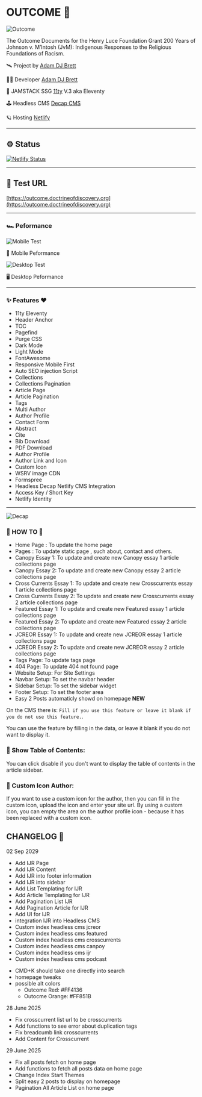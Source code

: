 # OUTCOME 🚀

![Outcome](outcome.jpg)

The Outcome Documents for the Henry Luce Foundation Grant 200 Years of Johnson v. M’Intosh (JvM): Indigenous Responses to the Religious Foundations of Racism.

🛰 Project by [Adam DJ Brett](https://www.adamdjbrett.com)

👩‍🚀 Developer [Adam DJ Brett](https://www.adamdjbrett.com)

📡 JAMSTACK SSG [11ty](https://11ty.dev) V.3 aka Eleventy

🕹️ Headless CMS [Decap CMS](https://decapcms.org/)

🪐 Hosting [Netlify](https://netlify.com/)

---

## ⚙️ Status

[![Netlify Status](https://api.netlify.com/api/v1/badges/a51b8236-196a-4da3-8ca8-21a4d9666ea5/deploy-status)](https://app.netlify.com/sites/outcomedocs/deploys)


---

## 💫 Test URL 

[https://outcome.doctrineofdiscovery.org](https://outcome.doctrineofdiscovery.org)

---

### 🏎️ Peformance

![Mobile Test](mobile.png)

📱 Mobile Peformance

![Desktop Test](desktop.png)

🖥️ Desktop Peformance

---

### ✨ Features ❤️

+ 11ty Eleventy
+ Header Anchor
+ TOC
+ Pagefind
+ Purge CSS
+ Dark Mode
+ Light Mode
+ FontAwesome
+ Responsive Mobile First
+ Auto SEO injection Script
+ Collections
+ Collections Pagination
+ Article Page
+ Article Pagination
+ Tags
+ Multi Author
+ Author Profile
+ Contact Form
+ Abstract
+ Cite
+ Bib Download
+ PDF Download
+ Author Profile
+ Author Link and Icon
+ Custom Icon
+ WSRV image CDN
+ Formspree
+ Headless Decap Netlify CMS Integration
+ Access Key / Short Key
+ Netlify Identity

---

![Decap](decap.png)

### 📖 HOW TO 📌

+ Home Page : To update the home page
+ Pages : To update static page , such about, contact and others.
+ Canopy Essay 1: To update and create new Canopy essay 1 article collections page
+ Canopy Essay 2: To update and create new Canopy essay 2 article collections page
+ Cross Currents Essay 1: To update and create new Crosscurrents essay 1 article collections page
+ Cross Currents Essay 2: To update and create new Crosscurrents essay 2 article collections page
+ Featured Essay 1: To update and create new Featured essay 1 article collections page
+ Featured Essay 2: To update and create new Featured essay 2 article collections page
+ JCREOR Essay 1: To update and create new JCREOR essay 1 article collections page
+ JCREOR Essay 2: To update and create new JCREOR essay 2 article collections page
+ Tags Page: To update tags page
+ 404 Page: To update 404 not found page
+ Website Setup: For Site Settings
+ Navbar Setup: To set the navbar header
+ Sidebar Setup: To set the sidebar widget
+ Footer Setup: To set the footer area
+ Easy 2 Posts automaticly showd on homepage **NEW**

On the CMS there is: `Fill if you use this feature or leave it blank if you do not use this feature.`.

You can use the feature by filling in the data, or leave it blank if you do not want to display it.

### 📖 Show Table of Contents: 

You can click disable if you don't want to display the table of contents in the article sidebar.

### 📖 Custom Icon Author: 

If you want to use a custom icon for the author, then you can fill in the custom icon, upload the icon and enter your site url. By using a custom icon, you can empty the area on the author profile icon - because it has been replaced with a custom icon.

## CHANGELOG 📝
02 Sep 2029
+ Add IJR Page
+ Add IJR Content
+ Add IJR into footer information
+ Add IJR into sidebar
+ Add List Templating for IJR
+ Add Article Templating for IJR
+ Add Pagination List IJR
+ Add Pagination Article for IJR
+ Add UI for IJR
+ integration IJR into Headless CMS
+ Custom index headless cms jcreor
+ Custom index headless cms featured
+ Custom index headless cms crosscurrents
+ Custom index headless cms canpoy
+ Custom index headless cms ijr
+ Custom index headless cms podcast

- CMD+K should take one directly into search
- homepage tweaks
- possible alt colors
    - Outcome Red: #FF4136
    - Outocme Orange: #FF851B

28 June 2025
+ Fix crosscurrent list url to be crosscurrents
+ Add functions to see error about duplication tags
+ Fix breadcumb link crosscurrents
+ Add Content for Crosscurrent

29 June 2025
+ Fix all posts fetch on home page 
+ Add functions to fetch all posts data on home page
+ Change Index Start Themes
+ Split easy 2 posts to display on homepage
+ Pagination All Article List on home page

